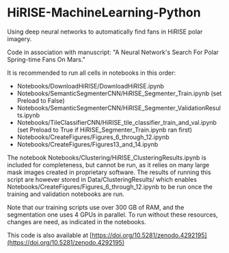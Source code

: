 # HiRISE-MachineLearning-Python
 Using deep neural networks to automatically find fans in HiRISE polar imagery.
 
 Code in association with manuscript: "A Neural Network's Search For Polar Spring-time Fans On Mars."
 
 It is recommended to run all cells in notebooks in this order:
 
 - Notebooks/DownloadHiRISE/DownloadHiRISE.ipynb
 - Notebooks/SemanticSegmenterCNN/HiRISE_Segmenter_Train.ipynb (set Preload to False)
 - Notebooks/SemanticSegmenterCNN/HiRISE_Segmenter_ValidationResults.ipynb
 - Notebooks/TileClassifierCNN/HiRISE_tile_classifier_train_and_val.ipynb (set Preload to True if HiRISE_Segmenter_Train.ipynb ran first)
 - Notebooks/CreateFigures/Figures_6_through_12.ipynb 
 - Notebooks/CreateFigures/Figures13_and_14.ipynb

The notebook Notebooks/Clustering/HiRISE_ClusteringResults.ipynb is included for completeness, but cannot be run, as it relies on many large mask images created in proprietary software.  The results of running this script are however stored in Data/ClusteringResults/ which enables Notebooks/CreateFigures/Figures_6_through_12.ipynb to be run once the training and validation notebooks are run.

Note that our training scripts use over 300 GB of RAM, and the segmentation one uses 4 GPUs in parallel. To run without these resources, changes are need, as indicated in the notebooks.

This code is also available at [https://doi.org/10.5281/zenodo.4292195](https://doi.org/10.5281/zenodo.4292195)
